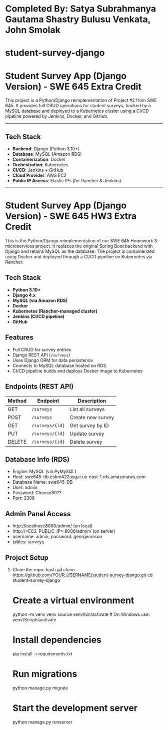 # Completed By: Satya Subrahmanya Gautama Shastry Bulusu Venkata, John Smolak

# student-survey-django

# Student Survey App (Django Version) - SWE 645 Extra Credit

This project is a Python/Django reimplementation of Project #2 from SWE 645. It provides full CRUD operations for student surveys, backed by a MySQL database and deployed to a Kubernetes cluster using a CI/CD pipeline powered by Jenkins, Docker, and GitHub.

---

## Tech Stack

- **Backend**: Django (Python 3.10+)
- **Database**: MySQL (Amazon RDS)
- **Containerization**: Docker
- **Orchestration**: Kubernetes
- **CI/CD**: Jenkins + GitHub
- **Cloud Provider**: AWS EC2
- **Public IP Access**: Elastic IPs (for Rancher & Jenkins)

---

# Student Survey App (Django Version) - SWE 645 HW3 Extra Credit

This is the Python/Django reimplementation of our SWE 645 Homework 3 microservices project. It replaces the original Spring Boot backend with Django and retains MySQL as the database. The project is containerized using Docker and deployed through a CI/CD pipeline on Kubernetes via Rancher.

## Tech Stack
- **Python 3.10+**
- **Django 4.x**
- **MySQL (via Amazon RDS)**
- **Docker**
- **Kubernetes (Rancher-managed cluster)**
- **Jenkins (CI/CD pipeline)**
- **GitHub**

## Features
- Full CRUD for survey entries
- Django REST API (`/surveys`)
- Uses Django ORM for data persistence
- Connects to MySQL database hosted on RDS
- CI/CD pipeline builds and deploys Docker image to Kubernetes

## Endpoints (REST API)
| Method | Endpoint         | Description              |
|--------|------------------|--------------------------|
| GET    | `/surveys`       | List all surveys         |
| POST   | `/surveys`       | Create new survey        |
| GET    | `/surveys/{id}`  | Get survey by ID         |
| PUT    | `/surveys/{id}`  | Update survey            |
| DELETE | `/surveys/{id}`  | Delete survey            |

## Database Info (RDS)
- Engine: MySQL (via PyMySQL)
- Host: swe645-db.csbm422uygzr.us-east-1.rds.amazonaws.com
- Database Name: swe645-DB
- User: admin
- Password: Choose80??
- Port: 3306

## Admin Panel Access
- http://localhost:8000/admin/          (on local)
- http://<EC2_PUBLIC_IP>:8000/admin/    (on server)
- username: admin; password: georgemason
- tables: surveys


## Project Setup

1. Clone the repo:
   bash
   git clone https://github.com/YOUR_USERNAME/student-survey-django.git
   cd student-survey-django

   # Create a virtual environment
   python -m venv venv
   source venv/bin/activate  # On Windows use: venv\Scripts\activate
   
   # Install dependencies
   pip install -r requirements.txt
   
   # Run migrations
   python manage.py migrate
   
   # Start the development server
   python manage.py runserver
